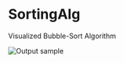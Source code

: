 # SortingAlg
 Visualized Bubble-Sort Algorithm

![Output sample](https://github.com/cheggu/SortingAlg/blob/main/Media/testvid.gif)

